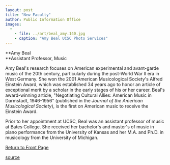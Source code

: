 ```yaml
---
layout: post
title: "New Faculty"
author: Public Information Office
images:
  -
    - file: ../art/beal_amy.140.jpg
    - caption: "Amy Beal UCSC Photo Services"
---
```


**Amy Beal  
**Assistant Professor, Music  
  

Amy Beal's research focuses on American experimental and avant-garde music of the 20th century, particularly during the post-World War II era in West Germany. She won the 2001 American Musicological Society's Alfred Einstein Award, which was established 34 years ago to honor an article of exceptional merit by a scholar in the early stages of his or her career. Beal's award-winning article, "Negotiating Cultural Allies: American Music in Darmstadt, 1946-1956" (published in the _Journal of the American Musicological Society_), is the first on American music to receive the Einstein Award.  
  
Prior to her appointment at UCSC, Beal was an assistant professor of music at Bates College. She received her bachelor's and master's of music in piano performance from the University of Kansas and her M.A. and Ph.D. in musicology from the University of Michigan.

[Return to Front Page][1]  
  

[1]: ../../index.html

[source](http://www1.ucsc.edu/currents/01-02/04-22/newfac.html "Permalink to newfac")
